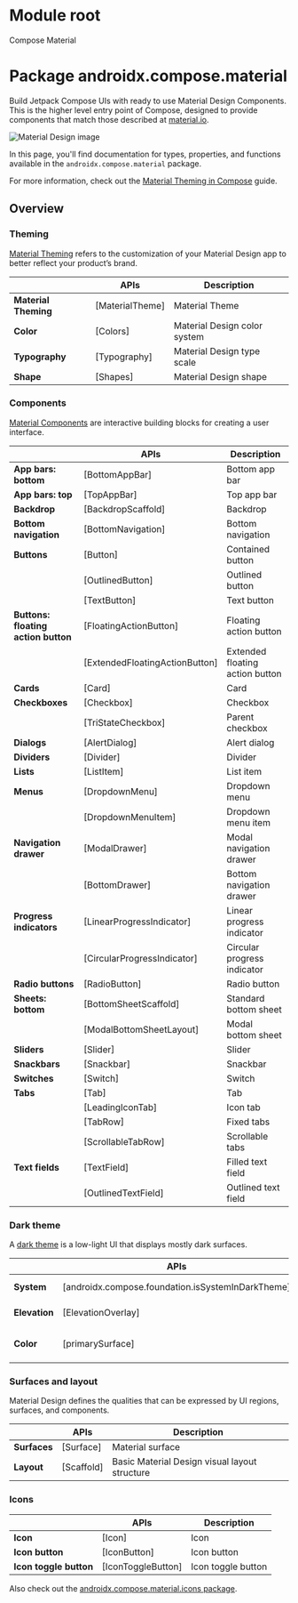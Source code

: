 # Module root

Compose Material

# Package androidx.compose.material

Build Jetpack Compose UIs with ready to use Material Design Components. This is the higher level entry point of Compose, designed to provide components that match those described at <a href="https://material.io" class="external" target="_blank">material.io</a>.

![Material Design image](https://developer.android.com/images/reference/androidx/compose/material/material-design.png)

In this page, you'll find documentation for types, properties, and functions available in the `androidx.compose.material` package.

For more information, check out the <a href="https://developer.android.com/jetpack/compose/themes/material" class="external" target="_blank">Material Theming in Compose</a> guide.

## Overview

### Theming

<a href="https://material.io/design/material-theming/overview.html" class="external" target="_blank">Material Theming</a> refers to the customization of your Material Design app to better reflect your product’s brand.

|      | **APIs** | **Description** |
| ---- | -------- | --------------- |
| **Material Theming** | [MaterialTheme] | Material Theme |
| **Color** | [Colors] | Material Design color system |
| **Typography** | [Typography] | Material Design type scale |
| **Shape** | [Shapes] | Material Design shape |

### Components

<a href="https://material.io/components" class="external" target="_blank">Material Components</a> are interactive building blocks for creating a user interface.

|      | **APIs** | **Description** |
| ---- | -------- | --------------- |
| **App bars: bottom** | [BottomAppBar] | Bottom app bar |
| **App bars: top** | [TopAppBar] | Top app bar |
| **Backdrop** | [BackdropScaffold] | Backdrop |
| **Bottom navigation** | [BottomNavigation] | Bottom navigation |
| **Buttons** | [Button] | Contained button |
|  | [OutlinedButton] | Outlined button |
|  | [TextButton] | Text button |
| **Buttons: floating action button** | [FloatingActionButton] | Floating action button |
|  | [ExtendedFloatingActionButton] | Extended floating action button |
| **Cards** | [Card] | Card |
| **Checkboxes** | [Checkbox] | Checkbox |
|  | [TriStateCheckbox] | Parent checkbox |
| **Dialogs** | [AlertDialog] | Alert dialog |
| **Dividers** | [Divider] | Divider |
| **Lists** | [ListItem] | List item |
| **Menus** | [DropdownMenu] | Dropdown menu |
|  | [DropdownMenuItem] | Dropdown menu item |
| **Navigation drawer** | [ModalDrawer] | Modal navigation drawer |
|  | [BottomDrawer] | Bottom navigation drawer |
| **Progress indicators** | [LinearProgressIndicator] | Linear progress indicator |
|  | [CircularProgressIndicator] | Circular progress indicator |
| **Radio buttons** | [RadioButton] | Radio button |
| **Sheets: bottom** | [BottomSheetScaffold] | Standard bottom sheet |
|  | [ModalBottomSheetLayout] | Modal bottom sheet |
| **Sliders** | [Slider] | Slider |
| **Snackbars** | [Snackbar] | Snackbar |
| **Switches** | [Switch] | Switch |
| **Tabs** | [Tab] | Tab |
|  | [LeadingIconTab] | Icon tab |
|  | [TabRow] | Fixed tabs |
|  | [ScrollableTabRow] | Scrollable tabs |
| **Text fields** | [TextField] | Filled text field |
|  | [OutlinedTextField] | Outlined text field |

### Dark theme

A <a href="https://material.io/design/color/dark-theme.html" class="external" target="_blank">dark theme</a> is a low-light UI that displays mostly dark surfaces.

|      | **APIs** | **Description** |
| ---- | -------- | --------------- |
| **System** | [androidx.compose.foundation.isSystemInDarkTheme] | System dark theme |
| **Elevation** | [ElevationOverlay] | Elevation overlay |
| **Color** | [primarySurface] | Primary surface color |

### Surfaces and layout

Material Design defines the qualities that can be expressed by UI regions, surfaces, and components.

|      | **APIs** | **Description** |
| ---- | -------- | --------------- |
| **Surfaces** | [Surface] | Material surface |
| **Layout** | [Scaffold] | Basic Material Design visual layout structure |

### Icons

|      | **APIs** | **Description** |
| ---- | -------- | --------------- |
| **Icon** | [Icon] | Icon |
| **Icon button** | [IconButton] | Icon button |
| **Icon toggle button** | [IconToggleButton] | Icon toggle button |

Also check out the <a href="https://developer.android.com/reference/kotlin/androidx/compose/material/icons/package-summary" class="external" target="_blank">androidx.compose.material.icons package</a>.
